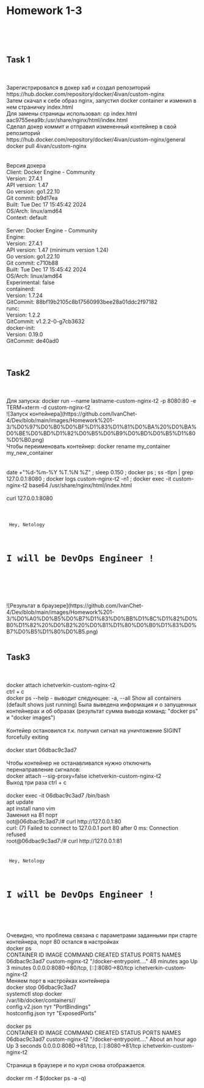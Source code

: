 <h1>Homework 1-3</h1> <br>
<br>
<br>
<h2>Task 1</h2><br>
<br>
Зарегистрировался в докер хаб и создал репозиторий https://hub.docker.com/repository/docker/4ivan/custom-nginx <br>
Затем скачал к себе образ nginx, запустил docker container и изменил в нем страничку index.html <br>
Для замены страницы использовал: cp index.html aac9755eea9b:/usr/share/nginx/html/index.html<br>
Сделал докер коммит и отправил измененный контейнер в свой репозиторий <br>
https://hub.docker.com/repository/docker/4ivan/custom-nginx/general <br>
docker pull 4ivan/custom-nginx<br>
<br>
<br>
Версия докера<br>
Client: Docker Engine - Community<br>
 Version:           27.4.1<br>
 API version:       1.47<br>
 Go version:        go1.22.10<br>
 Git commit:        b9d17ea<br>
 Built:             Tue Dec 17 15:45:42 2024<br>
 OS/Arch:           linux/amd64<br>
 Context:           default<br>
<br>
Server: Docker Engine - Community<br>
 Engine:<br>
  Version:          27.4.1<br>
  API version:      1.47 (minimum version 1.24)<br>
  Go version:       go1.22.10<br>
  Git commit:       c710b88<br>
  Built:            Tue Dec 17 15:45:42 2024<br>
  OS/Arch:          linux/amd64<br>
  Experimental:     false<br>
 containerd:<br>
  Version:          1.7.24<br>
  GitCommit:        88bf19b2105c8b17560993bee28a01ddc2f97182<br>
 runc:<br>
  Version:          1.2.2<br>
  GitCommit:        v1.2.2-0-g7cb3632<br>
 docker-init:<br>
  Version:          0.19.0<br>
  GitCommit:        de40ad0<br>

<br>
<br>
<h2>Task2</h2><br>
<br>
Для запуска:  docker run --name lastname-custom-nginx-t2 -p 8080:80 -e TERM=xterm -d custom-nginx-t2<br>
![Запуск контейнера](https://github.com/IvanChet-4/Dev/blob/main/images/Homework%201-3/%D0%97%D0%B0%D0%BF%D1%83%D1%81%D0%BA%20%D0%BA%D0%BE%D0%BD%D1%82%D0%B5%D0%B9%D0%BD%D0%B5%D1%80%D0%B0.png)<br>
Чтобы переименовать контейнер: docker rename my_container my_new_container<br>
<br>
<br>
date +"%d-%m-%Y %T.%N %Z" ; sleep 0.150 ; docker ps ; ss -tlpn | grep 127.0.0.1:8080 ; docker logs custom-nginx-t2 -n1 ; docker exec -it custom-nginx-t2 base64 /usr/share/nginx/html/index.html <br>
<br>
сurl 127.0.0.1:8080<br>
<br>
<code>
<html>
<head> Hey, Netology</head>
<body>
 <h1>I will be DevOps Engineer !</h1>
</body>
</html>
</code>
 <br>
 <br>
![Результат в браузере](https://github.com/IvanChet-4/Dev/blob/main/images/Homework%201-3/%D0%A0%D0%B5%D0%B7%D1%83%D0%BB%D1%8C%D1%82%D0%B0%D1%82%20%D0%B2%20%D0%B1%D1%80%D0%B0%D1%83%D0%B7%D0%B5%D1%80%D0%B5.png)
<br>
<br>
<h2>Task3</h2><br>
<br>
docker attach ichetverkin-custom-nginx-t2<br>
ctrl + c<br>
docker ps --help       - выводит следующее:    -a, --all             Show all containers (default shows just running)
Была выведена информация и о запущенных контейнерах и об образах   (результат сумма вывода команд: "docker ps"  и  "docker images")<br>
<br>
Контейер остановился т.к. получил сигнал на уничтожение SIGINT forcefully exiting <br>
<br>
docker start 06dbac9c3ad7<br>
<br>
Чтобы контейнер не останавливался нужно отключить перенаправление сигналов:<br>
docker attach --sig-proxy=false ichetverkin-custom-nginx-t2<br>
Выход три раза ctrl + c<br>
<br>
docker exec -it 06dbac9c3ad7 /bin/bash<br>
apt update<br>
apt install nano vim<br>
Заменил на 81 порт<br>
oot@06dbac9c3ad7:/# curl http://127.0.0.1:80 <br>
curl: (7) Failed to connect to 127.0.0.1 port 80 after 0 ms: Connection refused<br>
root@06dbac9c3ad7:/#  curl http://127.0.0.1:81<br>
<code>
<html>
<head> Hey, Netology</head>
<body>
 <h1>I will be DevOps Engineer !</h1>
</body>
</html>
</code>
<br>
Очевидно, что проблема связана с параметрами заданными при старте контейнера, порт 80 остался в настройках <br>
docker ps<br>
CONTAINER ID   IMAGE             COMMAND                  CREATED          STATUS         PORTS                                     NAMES <br>
06dbac9c3ad7   custom-nginx-t2   "/docker-entrypoint.…"   48 minutes ago   Up 3 minutes   0.0.0.0:8080->80/tcp, [::]:8080->80/tcp   ichetverkin-custom-nginx-t2
<br>
Меняем порт в настройках контейнера <br>
docker stop 06dbac9c3ad7<br>
systemctl stop docker<br>
/var/lib/docker/containers/<ID>/<br>
config.v2.json тут "PortBindings"<br>
hostconfig.json тут "ExposedPorts"<br>
<br>
docker ps<br>
CONTAINER ID   IMAGE             COMMAND                  CREATED             STATUS         PORTS                                     NAMES<br>
06dbac9c3ad7   custom-nginx-t2   "/docker-entrypoint.…"   About an hour ago   Up 3 seconds   0.0.0.0:8080->81/tcp, [::]:8080->81/tcp   ichetverkin-custom-nginx-t2 <br>
<br>
Страница в браузере и по курл снова отображается.<br>
<br>
docker rm -f $(docker ps -a -q)<br>
